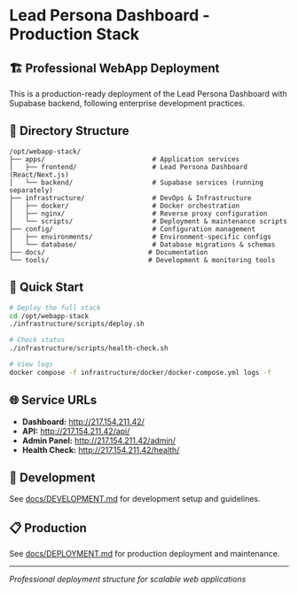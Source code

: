 # Lead Persona Dashboard - Production Stack

## 🏗️ Professional WebApp Deployment

This is a production-ready deployment of the Lead Persona Dashboard with Supabase backend, following enterprise development practices.

## 📁 Directory Structure

```
/opt/webapp-stack/
├── apps/                           # Application services
│   ├── frontend/                   # Lead Persona Dashboard (React/Next.js)
│   └── backend/                    # Supabase services (running separately)
├── infrastructure/                 # DevOps & Infrastructure  
│   ├── docker/                     # Docker orchestration
│   ├── nginx/                      # Reverse proxy configuration
│   └── scripts/                    # Deployment & maintenance scripts
├── config/                         # Configuration management
│   ├── environments/               # Environment-specific configs
│   └── database/                   # Database migrations & schemas
├── docs/                          # Documentation
└── tools/                         # Development & monitoring tools
```

## 🚀 Quick Start

```bash
# Deploy the full stack
cd /opt/webapp-stack
./infrastructure/scripts/deploy.sh

# Check status
./infrastructure/scripts/health-check.sh

# View logs
docker compose -f infrastructure/docker/docker-compose.yml logs -f
```

## 🌐 Service URLs

- **Dashboard:** http://217.154.211.42/
- **API:** http://217.154.211.42/api/
- **Admin Panel:** http://217.154.211.42/admin/
- **Health Check:** http://217.154.211.42/health/

## 🔧 Development

See [docs/DEVELOPMENT.md](docs/DEVELOPMENT.md) for development setup and guidelines.

## 📋 Production

See [docs/DEPLOYMENT.md](docs/DEPLOYMENT.md) for production deployment and maintenance.

---
*Professional deployment structure for scalable web applications*